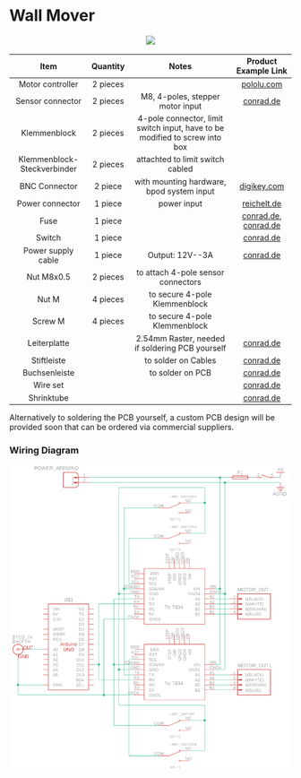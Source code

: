 # Wall Mover

<p align="center">
  <img src="./images/Wall_Mover.jpg" width="800">
</p>

| Item | Quantity | Notes | Product Example Link |
| :---: | :---: | :---: | :---: |
| Motor controller | 2 pieces |  | [pololu.com](https://www.pololu.com/product/3132) |
| Sensor connector | 2 pieces | M8, 4-poles, stepper motor input | [conrad.de](https://www.conrad.de/de/p/conec-42-01001-sensor-aktor-einbausteckverbinder-m8-buchse-einbau-polzahl-4-1-st-714987.html) |
| Klemmenblock | 2 pieces | 4-pole connector, limit switch input, have to be modified to screw into box |  |
| Klemmenblock-Steckverbinder | 2 pieces | attachted to limit switch cabled |  |
| BNC Connector | 2 piece | with mounting hardware, bpod system input | [digikey.com](https://www.digikey.de/de/products/detail/amphenol-rf/31-221-RFX/100648) |
| Power connector | 1 piece | power input | [reichelt.de](https://www.reichelt.de/de/de/shop/produkt/einbaubuchse_zentraleinbau_aussen_5_6_mm_innen_2_5_mm-8525?PROVID=2788&gad_source=1&gclid=CjwKCAiAp4O8BhAkEiwAqv2UqJ-LGX9X_UE05I17LoPmaN20PNHiKWpJkI8QFAmKKp6TWOiNfkGpFxoCdykQAvD_BwE&q=%2Feinbaubuchse-zentraleinbau-aussen-5-6-mm-innen-2-5-mm-hebl-25-p8525.html) |
| Fuse | 1 piece |  | [conrad.de](https://www.conrad.de/de/p/tru-components-tc-r3-12-sicherungshalter-passend-fuer-sicherungen-feinsicherung-5-x-20-mm-10-a-250-v-ac-1-st-1587496.html), [conrad.de](https://www.conrad.de/de/p/eska-522-716-522716-feinsicherung-o-x-l-5-mm-x-20-mm-0-8-a-250-v-traege-t-inhalt-10-st-524346.html) |
| Switch | 1 piece |  |[ conrad.de](https://www.conrad.de/de/p/a12131121000-wippschalter-a12131121000-250-v-ac-10-a-1-x-aus-ein-rastend-1-st-701661.html?hk=SEM&WT.mc_id=google_pla&utm_source=google&utm_medium=cpc&utm_campaign=DE+-+PMAX+-+Nonbrand+-+Electromechanics&utm_id=17946827219&gad_source=1&gclid=CjwKCAiAp4O8BhAkEiwAqv2UqPZ-Tyy6TpWffhCo16eLEivW-vAefXcnrsunWSz7r6p-KnMbkBZluxoC_Q4QAvD_BwE) |
| Power supply cable | 1 piece | Output: 12V--3A | [conrad.de](https://www.conrad.de/de/p/mean-well-gst36e12-p1j-steckernetzteil-festspannung-12-v-dc-3000-ma-36-w-1439200.html?gclsrc=aw.ds&&utm_source=google&gad_source=1&gclid=CjwKCAiAp4O8BhAkEiwAqv2UqPDl2TvToVBnAKScOY_utBJdjtSIJqPyYSvkBCQbUN3JBkOH7Qh96hoC0G0QAvD_BwE) |
| Nut M8x0.5 | 2 pieces | to attach 4-pole sensor connectors |  |
| Nut M | 4 pieces| to secure 4-pole Klemmenblock |  |
| Screw M | 4 pieces | to secure 4-pole Klemmenblock |  |
| Leiterplatte |  | 2.54mm Raster, needed if soldering PCB yourself | [conrad.de](https://www.conrad.de/de/p/tru-components-su527629-europlatine-hartpapier-l-x-b-90-mm-x-50-mm-35-m-rastermass-2-54-mm-inhalt-1-st-1570117.html) |
| Stiftleiste |  | to solder on Cables | [conrad.de](https://www.conrad.de/de/p/tru-components-stiftleiste-standard-anzahl-reihen-1-polzahl-je-reihe-36-1581019-1-st-1581019.html?awaid=11354&referrer=awin&gclid=CjwKCAiAp4O8BhAkEiwAqv2UqGAKbz2nYjUaC9iiHpfdMra5NqZEagBBe5bU08z4UvzodAJE0Htk_xoC-UoQAvD_BwE&utm_source=awin&utm_medium=deeplink&utm_campaign=affiliate&utm_content=article&sv1=affiliate&sv_campaign_id=323889&gad_source=1) |
| Buchsenleiste |  | to solder on PCB | [conrad.de](https://www.conrad.de/de/p/tru-components-buchsenleiste-standard-anzahl-reihen-1-polzahl-je-reihe-36-1580960-1-st-1580960.html) |
| Wire set |  |  | [conrad.de](https://www.conrad.de/de/p/quadrios-22cw002-litzensortiment-1-x-0-25-mm-weiss-blau-braun-orange-gruen-gelb-grau-violett-schwarz-rot-1-set-2620404.html) |
| Shrinktube |  |  | [conrad.de](https://www.conrad.de/de/p/dsg-canusa-8640015953-schrumpfschlauch-ohne-kleber-schwarz-1-60-mm-0-80-mm-schrumpfrate-3-1-10-m-708870.html) |

Alternatively to soldering the PCB yourself, a custom PCB design will be provided soon that can be ordered via commercial suppliers.

### Wiring Diagram
<p align="center">
  <img src="./images/Wall_Mover_Electronics.png" width="800">
</p>
